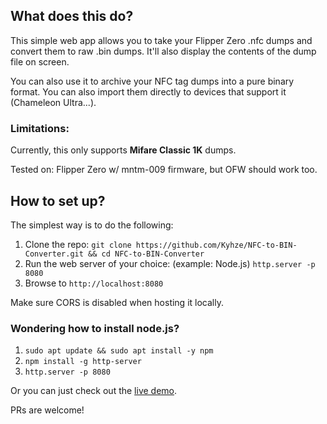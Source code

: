 ## What does this do?
This simple web app allows you to take your Flipper Zero .nfc dumps and convert them to raw .bin dumps. It'll also display the contents of the dump file on screen.

You can also use it to archive your NFC tag dumps into a pure binary format. You can also import them directly to devices that support it (Chameleon Ultra...).

### Limitations:
Currently, this only supports **Mifare Classic 1K** dumps.

Tested on: Flipper Zero w/ mntm-009 firmware, but OFW should work too.

## How to set up?

The simplest way is to do the following:

1. Clone the repo: ```git clone https://github.com/Kyhze/NFC-to-BIN-Converter.git && cd NFC-to-BIN-Converter```
2. Run the web server of your choice: (example: Node.js) ```http.server -p 8080```
3. Browse to ```http://localhost:8080```

Make sure CORS is disabled when hosting it locally.

### Wondering how to install node.js? 
1. ```sudo apt update && sudo apt install -y npm```
2. ```npm install -g http-server```
3. ```http.server -p 8080```

Or you can just check out the [live demo](https://kyhze.github.io/NFC-to-BIN-Converter/).

PRs are welcome!
